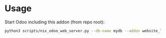 # Usage

Start Odoo including this addon (from repo root):

```bash
python3 scripts/nix_odoo_web_server.py --db-name mydb --addon website_links
```
